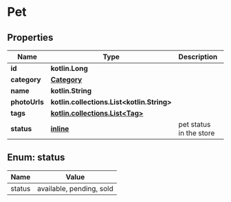 
# Pet

## Properties
Name | Type | Description | Notes
------------ | ------------- | ------------- | -------------
**id** | **kotlin.Long** |  |  [optional]
**category** | [**Category**](Category.md) |  |  [optional]
**name** | **kotlin.String** |  | 
**photoUrls** | **kotlin.collections.List&lt;kotlin.String&gt;** |  | 
**tags** | [**kotlin.collections.List&lt;Tag&gt;**](Tag.md) |  |  [optional]
**status** | [**inline**](#Status) | pet status in the store |  [optional]


<a id="Status"></a>
## Enum: status
Name | Value
---- | -----
status | available, pending, sold



